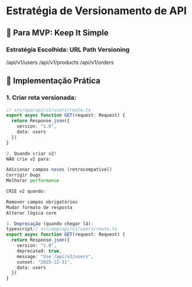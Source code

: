 # Estratégia de Versionamento de API

## 🎯 Para MVP: Keep It Simple

### Estratégia Escolhida: URL Path Versioning
/api/v1/users
/api/v1/products
/api/v1/orders

## 🔨 Implementação Prática

### 1. Criar rota versionada:

```typescript
// src/app/api/v1/users/route.ts
export async function GET(request: Request) {
  return Response.json({
    version: "1.0",
    data: users
  })
}

2. Quando criar v2?
NÃO crie v2 para:

Adicionar campos novos (retrocompatível)
Corrigir bugs
Melhorar performance

CRIE v2 quando:

Remover campos obrigatórios
Mudar formato de resposta
Alterar lógica core

3. Deprecação (quando chegar lá):
typescript// src/app/api/v1/users/route.ts
export async function GET(request: Request) {
  return Response.json({
    version: "1.0",
    deprecated: true,
    message: "Use /api/v2/users",
    sunset: "2025-12-31",
    data: users
  })
}